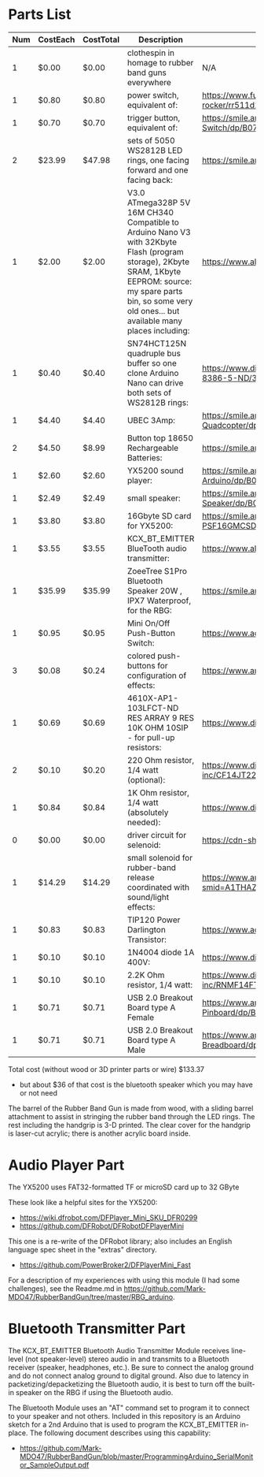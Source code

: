 # Parts List

| Num | CostEach | CostTotal | Description | Source |
| --- | --- | --- | --- | --- |
| 1 | $0.00 | $0.00 | clothespin in homage to rubber band guns everywhere | N/A |
| 1 | $0.80 | $0.80 | power switch, equivalent of: | https://www.futureelectronics.com/p/electromechanical--switches--rocker/rr511d1121-e-switch-1057563 |
| 1 | $0.70 | $0.70 | trigger button, equivalent of: | https://smile.amazon.com/Pieces-Waterproof-Momentary-Button-Switch/dp/B07PG8YYWK |
| 2 | $23.99 | $47.98 | sets of 5050 WS2812B LED rings, one facing forward and one facing back: | https://smile.amazon.com/gp/product/B07437X7SL |
| 1 | $2.00 | $2.00 | V3.0 ATmega328P 5V 16M CH340 Compatible to Arduino Nano V3 with 32Kbyte Flash (program storage), 2Kbyte SRAM, 1Kbyte EEPROM: source: my spare parts bin, so some very old ones... but available many places including: | https://www.aliexpress.com/item/32242048437.html |
| 1 | $0.40 | $0.40 | SN74HCT125N quadruple bus buffer so one clone Arduino Nano can drive both sets of WS2812B rings: | https://www.digikey.com/product-detail/en/texas-instruments/SN74HCT125N/296-8386-5-ND/376860 |
| 1 | $4.40 | $4.40 | UBEC 3Amp: | https://smile.amazon.com/2-Pieces-Hobbywing-Switch-mode-UBEC-Helicopter-Quadcopter/dp/B01GHMW0C0 |
| 2 | $4.50 | $8.99 | Button top 18650 Rechargeable Batteries: | https://smile.amazon.com/dp/B08LKP5LPD |
| 1 | $2.60 | $2.60 | YX5200 sound player: | https://smile.amazon.com/Anmbest-YX5200-DFPlayer-Supporting-Arduino/dp/B07JGWMPTF/ |
| 1 | $2.49 | $2.49 | small speaker: | https://smile.amazon.com/Uxcell-a15080600ux0275-Internal-Magnet-Speaker/dp/B0177ABRQ6/ |
| 1 | $3.80 | $3.80 | 16Gbyte SD card for YX5200: | https://smile.amazon.com/Patriot-16GB-Micro-SDHC-PSF16GMCSDHC5PK/dp/B013P27MDW |
| 1 | $3.55 | $3.55 | KCX_BT_EMITTER BlueTooth audio transmitter: | https://www.aliexpress.com/item/33058710334.html |
| 1 | $35.99 | $35.99 | ZoeeTree S1Pro Bluetooth Speaker 20W , IPX7 Waterproof, for the RBG: | https://smile.amazon.com/gp/product/B088H56DNY/ (link expired) |
| 1 | $0.95 | $0.95 | Mini On/Off Push-Button Switch: | https://www.adafruit.com/product/3870 |
| 3 | $0.08 | $0.24 | colored push-buttons for configuration of effects: | https://www.amazon.com/gp/product/B07C7211PJ/ref=ppx_yo_dt_b_asin_image_o08_s00 |
| 1 | $0.69 | $0.69 | 4610X-AP1-103LFCT-ND RES ARRAY 9 RES 10K OHM 10SIP - for pull-up resistors: | https://www.digikey.com/en/products/detail/bourns-inc/4610X-AP1-103LF/3741070 |
| 2 | $0.10 | $0.20 | 220 Ohm resistor, 1/4 watt (optional): | https://www.digikey.com/en/products/detail/stackpole-electronics-inc/CF14JT220R/1741346 |
| 1 | $0.84 | $0.84 | 1K Ohm resistor, 1/4 watt (absolutely needed): | https://www.digikey.com/en/products/detail/ohmite/OD102JE/823687 |
| 0 | $0.00 | $0.00 | driver circuit for selenoid: | https://cdn-shop.adafruit.com/product-files/412/solenoid_driver.pdf |
| 1 | $14.29 | $14.29 | small solenoid for rubber-band release coordinated with sound/light effects: | https://www.amazon.com/gp/product/B07TKTG3BH/ref=ox_sc_act_title_1?smid=A1THAZDOWP300U&psc=1 |
| 1 | $0.83 | $0.83 | TIP120 Power Darlington Transistor: | https://www.adafruit.com/product/976 |
| 1 | $0.10 | $0.10 | 1N4004 diode 1A 400V: | https://www.digikey.com/en/products/detail/nte-electronics-inc/1N4004/11645015 |
| 1 | $0.10 | $0.10 | 2.2K Ohm resistor, 1/4 watt: | https://www.digikey.com/en/products/detail/stackpole-electronics-inc/RNMF14FTC2K20/2617325 |
| 1 | $0.71 | $0.71 | USB 2.0 Breakout Board type A Female | https://www.amazon.com/Breakout-MELIFE-Adapter-2-54mm-Pinboard/dp/B07W7XMV3W |
| 1 | $0.71 | $0.71 | USB 2.0 Breakout Board type A Male | https://www.amazon.com/MELIFE-Converter-2-54mm-Adapter-Breadboard/dp/B07W6T9KPJ |

Total cost (without wood or 3D printer parts or wire) $133.37
- but about $36 of that cost is the bluetooth speaker which you may have or not need

The barrel of the Rubber Band Gun is made from wood, with a sliding barrel attachment to assist in stringing the rubber band through the LED rings. The rest including the handgrip is 3-D printed. The clear cover for the handgrip is laser-cut acrylic; there is another acrylic board inside.

# Audio Player Part
The YX5200 uses FAT32-formatted TF or microSD card up to 32 GByte

These look like a helpful sites for the YX5200:
* https://wiki.dfrobot.com/DFPlayer_Mini_SKU_DFR0299
* https://github.com/DFRobot/DFRobotDFPlayerMini

This one is a re-write of the DFRobot library; also includes an English language spec sheet in the "extras" directory.
* https://github.com/PowerBroker2/DFPlayerMini_Fast

For a description of my experiences with using this module (I had some challenges), see the Readme.md in https://github.com/Mark-MDO47/RubberBandGun/tree/master/RBG_arduino.

# Bluetooth Transmitter Part
The KCX_BT_EMITTER Bluetooth Audio Transmitter Module receives line-level (not speaker-level) stereo audio in and transmits to a Bluetooth receiver (speaker, headphones, etc.). Be sure to connect the analog ground and do not connect analog ground to digital ground. Also due to latency in packetizing/depacketizing the Bluetooth audio, it is best to turn off the built-in speaker on the RBG if using the Bluetooth audio.

The Bluetooth Module uses an "AT" command set to program it to connect to your speaker and not others. Included in this repository is an Arduino sketch for a 2nd Arduino that is used to program the KCX_BT_EMITTER in-place. The following document describes using this capability:
* https://github.com/Mark-MDO47/RubberBandGun/blob/master/ProgrammingArduino_SerialMonitor_SampleOutput.pdf

